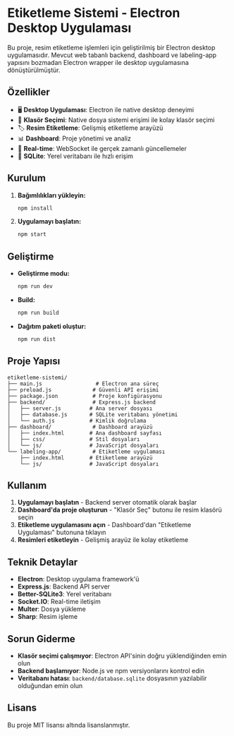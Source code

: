 # Etiketleme Sistemi - Electron Desktop Uygulaması

Bu proje, resim etiketleme işlemleri için geliştirilmiş bir Electron desktop uygulamasıdır. Mevcut web tabanlı backend, dashboard ve labeling-app yapısını bozmadan Electron wrapper ile desktop uygulamasına dönüştürülmüştür.

## Özellikler

- 🖥️ **Desktop Uygulaması**: Electron ile native desktop deneyimi
- 📁 **Klasör Seçimi**: Native dosya sistemi erişimi ile kolay klasör seçimi
- 🏷️ **Resim Etiketleme**: Gelişmiş etiketleme arayüzü
- 📊 **Dashboard**: Proje yönetimi ve analiz
- 🔄 **Real-time**: WebSocket ile gerçek zamanlı güncellemeler
- 💾 **SQLite**: Yerel veritabanı ile hızlı erişim

## Kurulum

1. **Bağımlılıkları yükleyin:**
   ```bash
   npm install
   ```

2. **Uygulamayı başlatın:**
   ```bash
   npm start
   ```

## Geliştirme

- **Geliştirme modu:**
  ```bash
  npm run dev
  ```

- **Build:**
  ```bash
  npm run build
  ```

- **Dağıtım paketi oluştur:**
  ```bash
  npm run dist
  ```

## Proje Yapısı

```
etiketleme-sistemi/
├── main.js                 # Electron ana süreç
├── preload.js             # Güvenli API erişimi
├── package.json           # Proje konfigürasyonu
├── backend/               # Express.js backend
│   ├── server.js         # Ana server dosyası
│   ├── database.js       # SQLite veritabanı yönetimi
│   └── auth.js           # Kimlik doğrulama
├── dashboard/             # Dashboard arayüzü
│   ├── index.html        # Ana dashboard sayfası
│   ├── css/              # Stil dosyaları
│   └── js/               # JavaScript dosyaları
└── labeling-app/          # Etiketleme uygulaması
    ├── index.html        # Etiketleme arayüzü
    └── js/               # JavaScript dosyaları
```

## Kullanım

1. **Uygulamayı başlatın** - Backend server otomatik olarak başlar
2. **Dashboard'da proje oluşturun** - "Klasör Seç" butonu ile resim klasörü seçin
3. **Etiketleme uygulamasını açın** - Dashboard'dan "Etiketleme Uygulaması" butonuna tıklayın
4. **Resimleri etiketleyin** - Gelişmiş arayüz ile kolay etiketleme

## Teknik Detaylar

- **Electron**: Desktop uygulama framework'ü
- **Express.js**: Backend API server
- **Better-SQLite3**: Yerel veritabanı
- **Socket.IO**: Real-time iletişim
- **Multer**: Dosya yükleme
- **Sharp**: Resim işleme

## Sorun Giderme

- **Klasör seçimi çalışmıyor**: Electron API'sinin doğru yüklendiğinden emin olun
- **Backend başlamıyor**: Node.js ve npm versiyonlarını kontrol edin
- **Veritabanı hatası**: `backend/database.sqlite` dosyasının yazılabilir olduğundan emin olun

## Lisans

Bu proje MIT lisansı altında lisanslanmıştır.